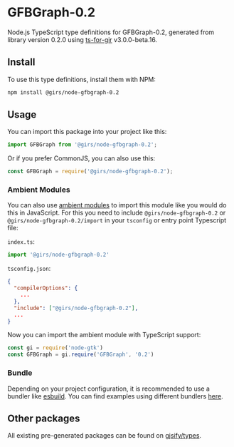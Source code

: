 
# GFBGraph-0.2

Node.js TypeScript type definitions for GFBGraph-0.2, generated from library version 0.2.0 using [ts-for-gir](https://github.com/gjsify/ts-for-gir) v3.0.0-beta.16.


## Install

To use this type definitions, install them with NPM:
```bash
npm install @girs/node-gfbgraph-0.2
```

## Usage

You can import this package into your project like this:
```ts
import GFBGraph from '@girs/node-gfbgraph-0.2';
```

Or if you prefer CommonJS, you can also use this:
```ts
const GFBGraph = require('@girs/node-gfbgraph-0.2');
```

### Ambient Modules

You can also use [ambient modules](https://github.com/gjsify/ts-for-gir/tree/main/packages/cli#ambient-modules) to import this module like you would do this in JavaScript.
For this you need to include `@girs/node-gfbgraph-0.2` or `@girs/node-gfbgraph-0.2/import` in your `tsconfig` or entry point Typescript file:

`index.ts`:
```ts
import '@girs/node-gfbgraph-0.2'
```

`tsconfig.json`:
```json
{
  "compilerOptions": {
    ...
  },
  "include": ["@girs/node-gfbgraph-0.2"],
  ...
}
```

Now you can import the ambient module with TypeScript support: 

```ts
const gi = require('node-gtk')
const GFBGraph = gi.require('GFBGraph', '0.2')
```


### Bundle

Depending on your project configuration, it is recommended to use a bundler like [esbuild](https://esbuild.github.io/). You can find examples using different bundlers [here](https://github.com/gjsify/ts-for-gir/tree/main/examples).

## Other packages

All existing pre-generated packages can be found on [gjsify/types](https://github.com/gjsify/types).

